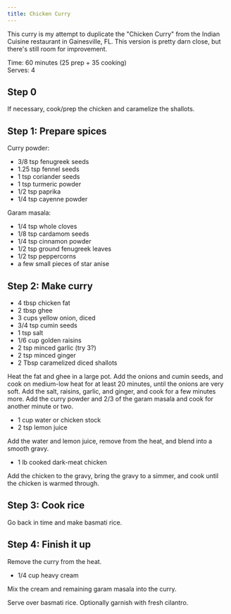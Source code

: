 ```yaml
---
title: Chicken Curry
---
```


This curry is my attempt to duplicate the "Chicken Curry" from the Indian
Cuisine restaurant in Gainesville, FL. This version is pretty darn close, but
there's still room for improvement.

Time: 60 minutes (25 prep + 35 cooking)  
Serves: 4

## Step 0

If necessary, cook/prep the chicken and caramelize the shallots.

## Step 1: Prepare spices

Curry powder:

* 3/8 tsp fenugreek seeds
* 1.25 tsp fennel seeds
* 1 tsp coriander seeds
* 1 tsp turmeric powder
* 1/2 tsp paprika
* 1/4 tsp cayenne powder

Garam masala:

* 1/4 tsp whole cloves
* 1/8 tsp cardamom seeds
* 1/4 tsp cinnamon powder
* 1/2 tsp ground fenugreek leaves
* 1/2 tsp peppercorns
* a few small pieces of star anise

## Step 2: Make curry

* 4 tbsp chicken fat
* 2 tbsp ghee
* 3 cups yellow onion, diced
* 3/4 tsp cumin seeds
* 1 tsp salt
* 1/6 cup golden raisins
* 2 tsp minced garlic (try 3?)
* 2 tsp minced ginger
* 2 Tbsp caramelized diced shallots

Heat the fat and ghee in a large pot.  Add the onions and cumin seeds, and cook
on medium-low heat for at least 20 minutes, until the onions are very soft.  Add
the salt, raisins, garlic, and ginger, and cook for a few minutes more.  Add the
curry powder and 2/3 of the garam masala and cook for another minute or two.

* 1 cup water or chicken stock
* 2 tsp lemon juice

Add the water and lemon juice, remove from the heat, and blend into a smooth
gravy.

* 1 lb cooked dark-meat chicken

Add the chicken to the gravy, bring the gravy to a simmer, and cook until the
chicken is warmed through.

## Step 3: Cook rice

Go back in time and make basmati rice.

## Step 4: Finish it up

Remove the curry from the heat.

* 1/4 cup heavy cream

Mix the cream and remaining garam masala into the curry.

Serve over basmati rice.  Optionally garnish with fresh cilantro.
